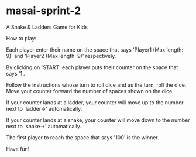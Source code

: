 # masai-sprint-2
A Snake &amp; Ladders Game for Kids

How to play:


Each player enter their name on the space that says 'Player1 (Max length: 9)' and 'Player2 (Max length: 9)' respectively.

By clicking on 'START' each player puts their counter on the space that says '1'.

Follow the instructions whose turn to roll dice and as the turn, roll the dice. Move your counter forward the number of spaces shown on the dice.

If your counter lands at a ladder, your counter will move up to the number next to 'ladder->' automatically.

If your counter lands at a snake, your counter will move down to the number next to 'snake->' automatically.

The first player to reach the space that says '100' is the winner.


Have fun!
